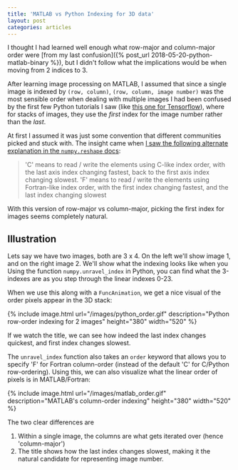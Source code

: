 ```yaml
---
title: 'MATLAB vs Python Indexing for 3D data'
layout: post
categories: articles
---
```


I thought I had learned well enough what row-major and column-major order were [from my last confusion]({% post_url 2018-05-20-python-matlab-binary %}), but I didn't follow what the implications would be when moving from 2 indices to 3.

After learning image processing on MATLAB, I assumed that since a single image is indexed by `(row, column)`, `(row, column, image number)` was the most sensible order when dealing with multiple images
I had been confused by the first few Python tutorials I saw (like [this one for Tensorflow](https://www.tensorflow.org/tutorials/keras/basic_classification)), where for stacks of images, they use the *first* index for the image number rather than the *last*.

At first I assumed it was just some convention that different communities picked and stuck with.
The insight came when [I saw the following alternate explanation in the `numpy.reshape` docs](https://docs.scipy.org/doc/numpy/reference/generated/numpy.reshape.html):

> 'C' means to read / write the elements using C-like index order, with the last axis index changing fastest, back to the first axis index changing slowest. 
> 'F' means to read / write the elements using Fortran-like index order, with the first index changing fastest, and the last index changing slowest

With this version of row-major vs column-major, picking the first index for images seems completely natural.

## Illustration

Lets say we have two images, both are 3 x 4.
On the left we'll show image 1, and on the right image 2.
We'll show what the indexing looks like when you
Using the function `numpy.unravel_index` in Python, you can find what the 3-indexes are as you step through the linear indexes 0-23.

When we use this along with a `FuncAnimation`, we get a nice visual of the order pixels appear in the 3D stack:

{% include image.html url="/images/python_order.gif" description="Python row-order indexing for 2 images" height="380" width="520" %}

If we watch the title, we can see how indeed the last index changes quickest, and first index changes slowest.


The `unravel_index` function also takes an `order` keyword that allows you to specify 'F' for Fortran column-order (instead of the default 'C' for C/Python row-ordering).
Using this, we can also visualize what the linear order of pixels is in MATLAB/Fortran:

{% include image.html url="/images/matlab_order.gif" description="MATLAB's column-order indexing" height="380" width="520" %}

The two clear differences are 

1. Within a single image, the columns are what gets iterated over (hence 'column-major')
2. The title shows how the last index changes slowest, making it the natural candidate for representing image number.
